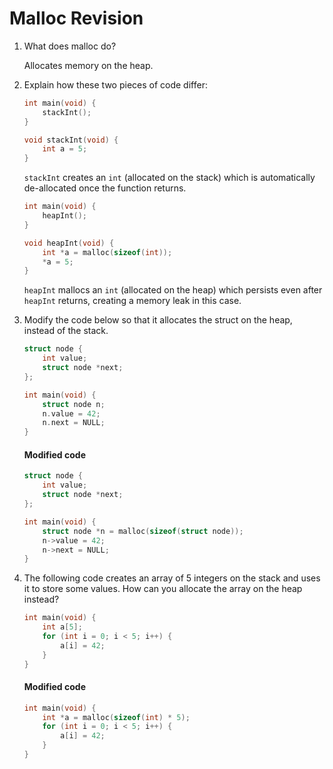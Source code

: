 # Malloc Revision

1.  What does malloc do?

    Allocates memory on the heap.

2.  Explain how these two pieces of code differ:

    ```c
    int main(void) {
    	stackInt();
    }
    
    void stackInt(void) {
    	int a = 5;
    }
    ```

    `stackInt` creates an `int` (allocated on the stack) which is automatically de-allocated once the function returns.

    ```c
    int main(void) {
    	heapInt();
    }
    
    void heapInt(void) {
    	int *a = malloc(sizeof(int));
    	*a = 5;
    }
    ```

    `heapInt` mallocs an `int` (allocated on the heap) which persists even after `heapInt` returns, creating a memory leak in this case.

3.  Modify the code below so that it allocates the struct on the heap, instead of the stack.

    ```c
    struct node {
    	int value;
    	struct node *next;
    };
    
    int main(void) {
    	struct node n;
    	n.value = 42;
    	n.next = NULL;
    }
    ```

    #### Modified code

    ```c
    struct node {
    	int value;
    	struct node *next;
    };
    
    int main(void) {
    	struct node *n = malloc(sizeof(struct node));
    	n->value = 42;
    	n->next = NULL;
    }
    ```

4.  The following code creates an array of 5 integers on the stack and uses it to store some values. How can you allocate the array on the heap instead?

    ```c
    int main(void) {
    	int a[5];
    	for (int i = 0; i < 5; i++) {
    		a[i] = 42;
    	}
    }
    ```

    #### Modified code

    ```c
    int main(void) {
    	int *a = malloc(sizeof(int) * 5);
    	for (int i = 0; i < 5; i++) {
    		a[i] = 42;
    	}
    }
    ```

    
